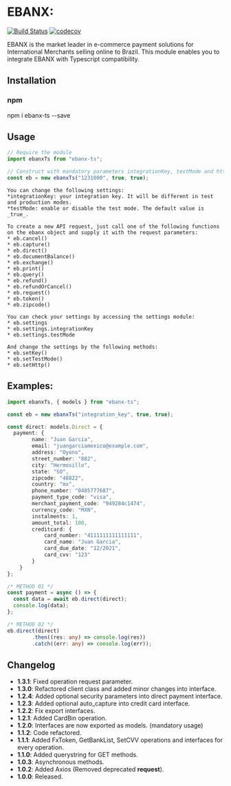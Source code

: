 # EBANX:

[![Build Status](https://travis-ci.org/natanpires/ebanx_typescript.svg?branch=master)](https://travis-ci.org/natanpires/ebanx_typescript)
[![codecov](https://codecov.io/gh/natanpires/ebanx_typescript/branch/master/graph/badge.svg)](https://codecov.io/gh/natanpires/ebanx_typescript)

EBANX is the market leader in e-commerce payment solutions for International Merchants selling online to Brazil. This module enables you to integrate EBANX with Typescript compatibility.

## Installation

### npm

npm i ebanx-ts --save

## Usage

```Typescript
// Require the module
import ebanxTs from "ebanx-ts";

// Construct with mandatory parameters integrationKey, testMode and httpMode.
const eb = new ebanxTs("1231000", true, true);

```

    You can change the following settings:
    *integrationKey: your integration key. It will be different in test and production modes.
    *testMode: enable or disable the test mode. The default value is _true_.

    To create a new API request, just call one of the following functions
    on the ebanx object and supply it with the request parameters:
    * eb.cancel()
    * eb.capture()
    * eb.direct()
    * eb.documentBalance()
    * eb.exchange()
    * eb.print()
    * eb.query()
    * eb.refund()
    * eb.refundOrCancel()
    * eb.request()
    * eb.token()
    * eb.zipcode()

    You can check your settings by accessing the settings module:
    * eb.settings
    * eb.settings.integrationKey
    * eb.settings.testMode

    And change the settings by the following methods:
    * eb.setKey()
    * eb.setTestMode()
    * eb.setHttp()

## Examples:

```Typescript
import ebanxTs, { models } from "ebanx-ts";

const eb = new ebanxTs("integration_key", true, true);

const direct: models.Direct = {
  payment: {
		name: "Juan Garcia",
		email: "juangarciamexico@example.com",
		address: "Oyono",
		street_number: "882",
		city: "Hermosillo",
		state: "SO",
		zipcode: "48822",
		country: "mx",
		phone_number: "0405777687",
		payment_type_code: "visa",
		merchant_payment_code: "949284c1474",
		currency_code: "MXN",
		instalments: 1,
		amount_total: 100,
		creditcard: {
			card_number: "4111111111111111",
			card_name: "Juan Garcia",
			card_due_date: "12/2021",
			card_cvv: "123"
		}
	}
};

/* METHOD 01 */
const payment = async () => {
  const data = await eb.direct(direct);
  console.log(data);
};

/* METHOD 02 */
eb.direct(direct)
		.then((res: any) => console.log(res))
		.catch((err: any) => console.log(err));

```

## Changelog

- **1.3.1**: Fixed operation request parameter.
- **1.3.0**: Refactored client class and added minor changes into interface.
- **1.2.4**: Added optional security parameters into direct payment interface.
- **1.2.3**: Added optional auto_capture into credit card interface.
- **1.2.2**: Fix export interfaces.
- **1.2.1**: Added CardBin operation.
- **1.2.0**: Interfaces are now exported as models. (mandatory usage)
- **1.1.2**: Code refactored.
- **1.1.1**: Added FxToken, GetBankList, SetCVV operations and interfaces for every operation.
- **1.1.0**: Added querystring for GET methods.
- **1.0.3**: Asynchronous methods.
- **1.0.2**: Added Axios (Removed deprecated **request**).
- **1.0.0**: Released.
